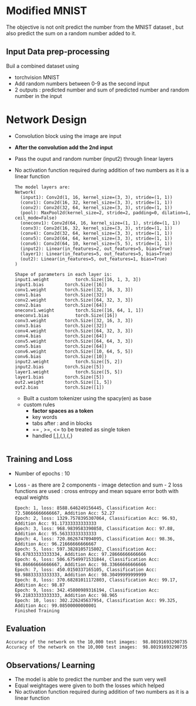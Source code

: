 # Modified MNIST

The objective is not onlt predict the number from the MNIST dataset , but also predict the sum on a random number added to it.

## Input Data prep-processing

Buil a combined dataset using

*  torchvision MNIST
*  Add random numbers between 0-9 as the second input
*  2 outputs : predicted number and sum of predicted number and random number in the input


# Network Design

* Convolution block using the image are input
* **After the convolution add the 2nd input**
* Pass the ouput and random number (input2) through linear layers
* No activation function required during addition of two numbers as it is a linear function

  ```
  The model layers are: 
  Network(
    (input1): Conv2d(1, 16, kernel_size=(3, 3), stride=(1, 1))
    (conv1): Conv2d(16, 32, kernel_size=(3, 3), stride=(1, 1))
    (conv2): Conv2d(32, 64, kernel_size=(3, 3), stride=(1, 1))
    (pool): MaxPool2d(kernel_size=2, stride=2, padding=0, dilation=1, ceil_mode=False)
    (oneconv1): Conv2d(64, 16, kernel_size=(1, 1), stride=(1, 1))
    (conv3): Conv2d(16, 32, kernel_size=(3, 3), stride=(1, 1))
    (conv4): Conv2d(32, 64, kernel_size=(3, 3), stride=(1, 1))
    (conv5): Conv2d(64, 64, kernel_size=(3, 3), stride=(1, 1))
    (conv6): Conv2d(64, 10, kernel_size=(5, 5), stride=(1, 1))
    (input2): Linear(in_features=2, out_features=5, bias=True)
    (layer1): Linear(in_features=5, out_features=5, bias=True)
    (out2): Linear(in_features=5, out_features=1, bias=True)
  )

  Shape of parameters in each layer is: 
  input1.weight 		 torch.Size([16, 1, 3, 3])
  input1.bias 		 torch.Size([16])
  conv1.weight 		 torch.Size([32, 16, 3, 3])
  conv1.bias 		 torch.Size([32])
  conv2.weight 		 torch.Size([64, 32, 3, 3])
  conv2.bias 		 torch.Size([64])
  oneconv1.weight 		 torch.Size([16, 64, 1, 1])
  oneconv1.bias 		 torch.Size([16])
  conv3.weight 		 torch.Size([32, 16, 3, 3])
  conv3.bias 		 torch.Size([32])
  conv4.weight 		 torch.Size([64, 32, 3, 3])
  conv4.bias 		 torch.Size([64])
  conv5.weight 		 torch.Size([64, 64, 3, 3])
  conv5.bias 		 torch.Size([64])
  conv6.weight 		 torch.Size([10, 64, 5, 5])
  conv6.bias 		 torch.Size([10])
  input2.weight 		 torch.Size([5, 2])
  input2.bias 		 torch.Size([5])
  layer1.weight 		 torch.Size([5, 5])
  layer1.bias 		 torch.Size([5])
  out2.weight 		 torch.Size([1, 5])
  out2.bias 		 torch.Size([1])
  ```
  * Built a custom tokenizer using the spacy(en) as base  
  * custom rules
    * **factor spaces as a token**
    * key words
    * tabs after : and in blocks
    * == , >=, <= to be treated as single token
    * handled [,],(,),{,} 

  ```

## Training and Loss

* Number of epochs : 10
* Loss - as there are 2 components - image detection and sum - 2 loss functions are used : cross entropy and mean square error both with equal weights

    ```
  Epoch: 1, loss: 8588.646249156445, Classification Acc: 72.58666666666667, Addition Acc: 52.27
  Epoch: 2, loss: 1329.7578395307064, Classification Acc: 96.93, Addition Acc: 91.17333333333333
  Epoch: 3, loss: 968.9839583390858, Classification Acc: 97.88, Addition Acc: 95.56333333333333
  Epoch: 4, loss: 720.8626747094095, Classification Acc: 98.36, Addition Acc: 96.21666666666667
  Epoch: 5, loss: 597.3828105715802, Classification Acc: 98.67833333333334, Addition Acc: 97.28666666666666
  Epoch: 6, loss: 506.67549971531844, Classification Acc: 98.86666666666667, Addition Acc: 98.33666666666666
  Epoch: 7, loss: 450.0150337165105, Classification Acc: 98.98833333333333, Addition Acc: 98.30499999999999
  Epoch: 8, loss: 370.68281011172803, Classification Acc: 99.17, Addition Acc: 98.87
  Epoch: 9, loss: 342.45800989316194, Classification Acc: 99.21833333333333, Addition Acc: 98.965
  Epoch: 10, loss: 302.226245637954, Classification Acc: 99.325, Addition Acc: 99.08500000000001
  Finished Training

    ```

## Evaluation
```
Accuracy of the network on the 10,000 test images:  98.80191693290735
Accuracy of the network on the 10,000 test images:  98.80191693290735
```


## Observations/ Learning

* The model is able to predict the number and the sum very well
* Equal weightages were given to both the losses which helped
* No activation function required during addition of two numbers as it is a linear function
